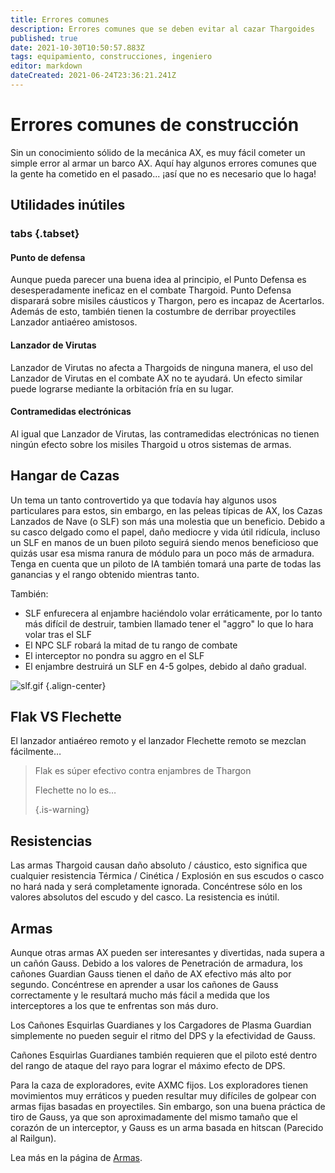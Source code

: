 ```yaml
---
title: Errores comunes
description: Errores comunes que se deben evitar al cazar Thargoides
published: true
date: 2021-10-30T10:50:57.883Z
tags: equipamiento, construcciones, ingeniero
editor: markdown
dateCreated: 2021-06-24T23:36:21.241Z
---
```


# Errores comunes de construcción
Sin un conocimiento sólido de la mecánica AX, es muy fácil cometer un simple error al armar un barco AX. Aquí hay algunos errores comunes que la gente ha cometido en el pasado... ¡así que no es necesario que lo haga!

## Utilidades inútiles
### tabs {.tabset}
#### Punto de defensa
Aunque pueda parecer una buena idea al principio, el Punto Defensa es desesperadamente ineficaz en el combate Thargoid. Punto Defensa disparará sobre misiles cáusticos y Thargon, pero es incapaz de Acertarlos. Además de esto, también tienen la costumbre de derribar proyectiles Lanzador antiaéreo amistosos.

#### Lanzador de Virutas
Lanzador de Virutas no afecta a Thargoids de ninguna manera, el uso del Lanzador de Virutas en el combate AX no te ayudará. Un efecto similar puede lograrse mediante la orbitación fría en su lugar.

#### Contramedidas electrónicas
Al igual que Lanzador de Virutas, las contramedidas electrónicas no tienen ningún efecto sobre los misiles Thargoid u otros sistemas de armas.

## Hangar de Cazas
Un tema un tanto controvertido ya que todavía hay algunos usos particulares para estos, sin embargo, en las peleas típicas de AX, los Cazas Lanzados de Nave (o SLF) son más una molestia que un beneficio. Debido a su casco delgado como el papel, daño mediocre y vida útil ridícula, incluso un SLF en manos de un buen piloto seguirá siendo menos beneficioso que quizás usar esa misma ranura de módulo para un poco más de armadura. Tenga en cuenta que un piloto de IA también tomará una parte de todas las ganancias y el rango obtenido mientras tanto.

También:
- SLF enfurecera al enjambre haciéndolo volar erráticamente, por lo tanto más difícil de destruir, tambien llamado tener el "aggro" lo que lo hara volar tras el SLF
- El NPC SLF robará la mitad de tu rango de combate
- El interceptor no pondra su aggro en el SLF
- El enjambre destruirá un SLF en 4-5 golpes, debido al daño gradual.

![slf.gif](/img/slf.gif) {.align-center}

## Flak VS Flechette
El lanzador antiaéreo remoto y el lanzador Flechette remoto se mezclan fácilmente…

> Flak es súper efectivo contra enjambres de Thargon
> 
> Flechette no lo es… 
> 
> {.is-warning}


## Resistencias
Las armas Thargoid causan daño absoluto / cáustico, esto significa que cualquier resistencia Térmica / Cinética / Explosión en sus escudos o casco no hará nada y será completamente ignorada. Concéntrese sólo en los valores absolutos del escudo y del casco. La resistencia es inútil.

## Armas
Aunque otras armas AX pueden ser interesantes y divertidas, nada supera a un cañón Gauss. Debido a los valores de Penetración de armadura, los cañones Guardian Gauss tienen el daño de AX efectivo más alto por segundo. Concéntrese en aprender a usar los cañones de Gauss correctamente y le resultará mucho más fácil a medida que los interceptores a los que te enfrentas son más duro.

Los Cañones Esquirlas Guardianes y los Cargadores de Plasma Guardian simplemente no pueden seguir el ritmo del DPS y la efectividad de Gauss.

Cañones Esquirlas Guardianes también requieren que el piloto esté dentro del rango de ataque del rayo para lograr el máximo efecto de DPS.

Para la caza de exploradores, evite AXMC fijos. Los exploradores tienen movimientos muy erráticos y pueden resultar muy difíciles de golpear con armas fijas basadas en proyectiles. Sin embargo, son una buena práctica de tiro de Gauss, ya que son aproximadamente del mismo tamaño que el corazón de un interceptor, y Gauss es un arma basada en hitscan (Parecido al Railgun).

Lea más en la página de [Armas](/en/weapons).